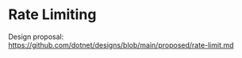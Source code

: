 Rate Limiting
=============

Design proposal: https://github.com/dotnet/designs/blob/main/proposed/rate-limit.md